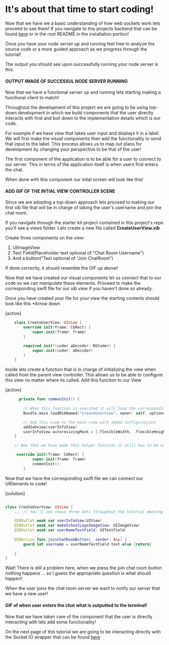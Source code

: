 # It's about that time to start coding! 

Now that we have we a basic understanding of how web sockets work lets proceed to see them! If you navigate to this projects backend that can be found [here](https://github.com/Make-School-Labs/Make-ChatRooms-Backend) or in the root README in the installation portion!

Once you have your node server up and running feel free to analyze the source code or a more guided approach as we progress through the tutorial!

The output you should see upon successfully running your node server is this.

#### OUTPUT IMAGE OF SUCCESSUL NODE SERVER RUNNING

Now that we have a functional server up and running lets starting making a functional client to match!

Throughout the development of this project we are going to be using top-down development in which we build components that the user directly interacts with first and boil down to the implementation details which is our code.

For example if we have view that takes user input and displays it in a label. We will first make the visual components then add the functionality to send that input to the label. This process allows us to map out plans for development by changing your perspective to be that of the user!

The first component of the application is to be able for a user to connect to our server. This in terms of the application itself is when users first enters the chat.

When done with this component our intial screen will look like this!

#### ADD GIF OF THE INTIAL VIEW CONTROLLER SCENE


Since we are adopting a top-down approach lets proceed to making our first xib file that will be in charge of taking the user's username and join the chat room.

If you navigate through the starter kit project contained in this project's repo you'll see a views folder. Lets create a new file called **CreateUserView.xib**

Create three components on the view:

1. UIImageView
2. Text Field(Placeholder text optional of "Chat Room Username") 
3. And a button("Text optional of "Join ChatRoom")


If done correctly, it should resemble the GIF up above!

Now that we have created our visual components let us connect that to our code so we can manipulate these elements. Proceed to make the corresponding swift file for our xib view if you haven't done so already.

Once you have created your file for your view the starting contents should look like this *Arrow down

[action]
``` swift
    class CreateUserView: UIView {
        override init(frame: CGRect) {
            super.init(frame: frame)
        }

        required init?(coder aDecoder: NSCoder) {
            super.init(coder: aDecoder)
        }
    }
```

Inside lets create a function that is in charge of initializing the view when called from the parent view controller. This allows us to be able to configure this view no matter where its called. Add this function to our View

[action]
``` swift
      private func commonInit() {
        
        // When this function is executed it will load the corresponding xib file
        Bundle.main.loadNibNamed("CreateUserView", owner: self, options: nil)

        // Add this view to the main view with added configurations
        addSubview(userInfoView)
        userInfoView.autoresizingMask = [.flexibleWidth, .flexibleHeight]
    }

    // Now that we have made this helper function it still has to be executed lets call it in the intializer

     override init(frame: CGRect) {
            super.init(frame: frame)
            commonInit()
        }

```

Now that we have the corresponding swift file we can connect our UIElements to code!

[solution]
``` swift

class CreateUserView: UIView {
    ... // You'll see these three dots throughout the tutorial meaning that we are adding code!

    @IBOutlet weak var userInfoView:UIView!
    @IBOutlet weak var makeSchoolLogoImageView: UIImageView!
    @IBOutlet weak var userNameTextField: UITextField!
   
    @IBAction func joinChatRoomButton(_ sender: Any) {
        guard let username = userNameTextField.text else {return}
     
    }
}

```

Wait! There is still a problem here, when we press the join chat room button nothing happens ... so I guess the appropriate question is what should happen!


When the user joins the chat room server we want to notify our server that we have a new user!
#### GIF of when user enters the chat what is outputted to the terminal!

Now that we have taken care of the component that the user is directly interacting with lets add some functionality! 

On the next page of this tutorial we are going to be interacting directly with the Socket IO wrapper that can be found [here](https://github.com/socketio/socket.io-client-swift)